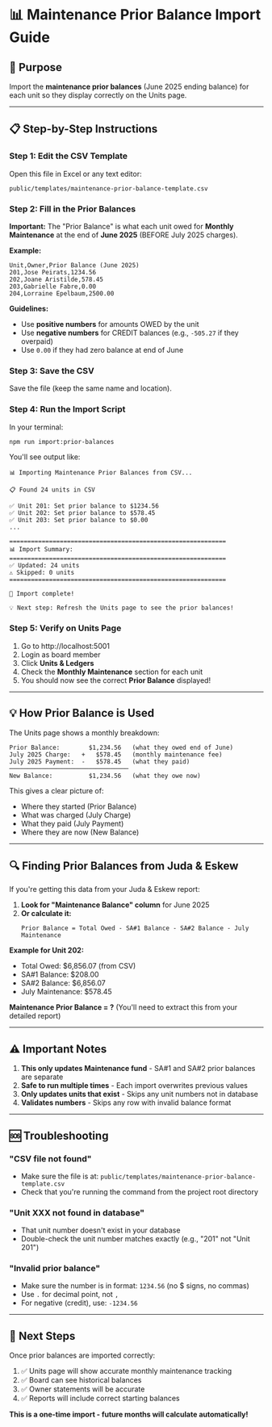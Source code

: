# 📊 Maintenance Prior Balance Import Guide

## 🎯 Purpose
Import the **maintenance prior balances** (June 2025 ending balance) for each unit so they display correctly on the Units page.

---

## 📋 Step-by-Step Instructions

### Step 1: Edit the CSV Template

Open this file in Excel or any text editor:
```
public/templates/maintenance-prior-balance-template.csv
```

### Step 2: Fill in the Prior Balances

**Important:** The "Prior Balance" is what each unit owed for **Monthly Maintenance** at the end of **June 2025** (BEFORE July 2025 charges).

**Example:**
```csv
Unit,Owner,Prior Balance (June 2025)
201,Jose Peirats,1234.56
202,Joane Aristilde,578.45
203,Gabrielle Fabre,0.00
204,Lorraine Epelbaum,2500.00
```

**Guidelines:**
- Use **positive numbers** for amounts OWED by the unit
- Use **negative numbers** for CREDIT balances (e.g., `-505.27` if they overpaid)
- Use `0.00` if they had zero balance at end of June

### Step 3: Save the CSV

Save the file (keep the same name and location).

### Step 4: Run the Import Script

In your terminal:
```bash
npm run import:prior-balances
```

You'll see output like:
```
📊 Importing Maintenance Prior Balances from CSV...

📋 Found 24 units in CSV

✅ Unit 201: Set prior balance to $1234.56
✅ Unit 202: Set prior balance to $578.45
✅ Unit 203: Set prior balance to $0.00
...

============================================================
📊 Import Summary:
============================================================
✅ Updated: 24 units
⚠️ Skipped: 0 units
============================================================

🎉 Import complete!

💡 Next step: Refresh the Units page to see the prior balances!
```

### Step 5: Verify on Units Page

1. Go to http://localhost:5001
2. Login as board member
3. Click **Units & Ledgers**
4. Check the **Monthly Maintenance** section for each unit
5. You should now see the correct **Prior Balance** displayed!

---

## 💡 How Prior Balance is Used

The Units page shows a monthly breakdown:

```
Prior Balance:        $1,234.56   (what they owed end of June)
July 2025 Charge:   +   $578.45   (monthly maintenance fee)
July 2025 Payment:  -   $578.45   (what they paid)
─────────────────────────────────
New Balance:          $1,234.56   (what they owe now)
```

This gives a clear picture of:
- Where they started (Prior Balance)
- What was charged (July Charge)
- What they paid (July Payment)
- Where they are now (New Balance)

---

## 🔍 Finding Prior Balances from Juda & Eskew

If you're getting this data from your Juda & Eskew report:

1. **Look for "Maintenance Balance" column** for June 2025
2. **Or calculate it:**
   ```
   Prior Balance = Total Owed - SA#1 Balance - SA#2 Balance - July Maintenance
   ```

**Example for Unit 202:**
- Total Owed: $6,856.07 (from CSV)
- SA#1 Balance: $208.00
- SA#2 Balance: $6,856.07
- July Maintenance: $578.45

**Maintenance Prior Balance = ?** (You'll need to extract this from your detailed report)

---

## ⚠️ Important Notes

1. **This only updates Maintenance fund** - SA#1 and SA#2 prior balances are separate
2. **Safe to run multiple times** - Each import overwrites previous values
3. **Only updates units that exist** - Skips any unit numbers not in database
4. **Validates numbers** - Skips any row with invalid balance format

---

## 🆘 Troubleshooting

### "CSV file not found"
- Make sure the file is at: `public/templates/maintenance-prior-balance-template.csv`
- Check that you're running the command from the project root directory

### "Unit XXX not found in database"
- That unit number doesn't exist in your database
- Double-check the unit number matches exactly (e.g., "201" not "Unit 201")

### "Invalid prior balance"
- Make sure the number is in format: `1234.56` (no $ signs, no commas)
- Use `.` for decimal point, not `,`
- For negative (credit), use: `-1234.56`

---

## 🎉 Next Steps

Once prior balances are imported correctly:
1. ✅ Units page will show accurate monthly maintenance tracking
2. ✅ Board can see historical balances
3. ✅ Owner statements will be accurate
4. ✅ Reports will include correct starting balances

**This is a one-time import - future months will calculate automatically!**

